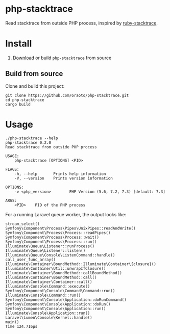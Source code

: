 # php-stacktrace

Read stacktrace from outside PHP process, inspired by [ruby-stacktrace](https://github.com/jvns/ruby-stacktrace).

# Install

1. [Download](https://github.com/oraoto/php-stacktrace/releases) or build `php-stacktrace` from source

## Build from source

Clone and build this project:

```
git clone https://github.com/oraoto/php-stacktrace.git
cd php-stacktrace
cargo build
```

# Usage

```
./php-stacktrace --help
php-stacktrace 0.2.0
Read stacktrace from outside PHP process

USAGE:
    php-stacktrace [OPTIONS] <PID>

FLAGS:
    -h, --help       Prints help information
    -V, --version    Prints version information

OPTIONS:
    -v <php_version>        PHP Version (5.6, 7.2, 7.3) [default: 7.3]

ARGS:
    <PID>    PID of the PHP process

```

For a running Laravel queue worker, the output looks like:

~~~
stream_select()
Symfony\Component\Process\Pipes\UnixPipes::readAndWrite()
Symfony\Component\Process\Process::readPipes()
Symfony\Component\Process\Process::wait()
Symfony\Component\Process\Process::run()
Illuminate\Queue\Listener::runProcess()
Illuminate\Queue\Listener::listen()
Illuminate\Queue\Console\ListenCommand::handle()
call_user_func_array()
Illuminate\Container\BoundMethod::Illuminate\Container\{closure}()
Illuminate\Container\Util::unwrapIfClosure()
Illuminate\Container\BoundMethod::callBoundMethod()
Illuminate\Container\BoundMethod::call()
Illuminate\Container\Container::call()
Illuminate\Console\Command::execute()
Symfony\Component\Console\Command\Command::run()
Illuminate\Console\Command::run()
Symfony\Component\Console\Application::doRunCommand()
Symfony\Component\Console\Application::doRun()
Symfony\Component\Console\Application::run()
Illuminate\Console\Application::run()
Laravel\Lumen\Console\Kernel::handle()
main()
Time 124.716µs
~~~
